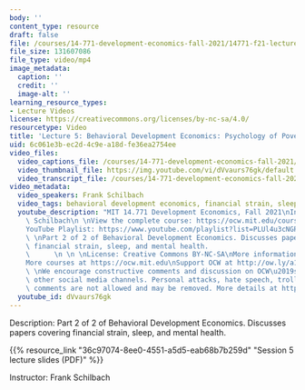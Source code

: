 ```yaml
---
body: ''
content_type: resource
draft: false
file: /courses/14-771-development-economics-fall-2021/14771-f21-lecture-5-version-2_360p_16_9.mp4
file_size: 131607086
file_type: video/mp4
image_metadata:
  caption: ''
  credit: ''
  image-alt: ''
learning_resource_types:
- Lecture Videos
license: https://creativecommons.org/licenses/by-nc-sa/4.0/
resourcetype: Video
title: 'Lecture 5: Behavioral Development Economics: Psychology of Poverty'
uid: 6c061e3b-ec2d-4c9e-a18d-fe36ea2754ee
video_files:
  video_captions_file: /courses/14-771-development-economics-fall-2021/1a347DcodBgItpRjGkl10t7N18e2ckfiy_transcript.webvtt
  video_thumbnail_file: https://img.youtube.com/vi/dVvaurs76gk/default.jpg
  video_transcript_file: /courses/14-771-development-economics-fall-2021/1a347DcodBgItpRjGkl10t7N18e2ckfiy_transcript.pdf
video_metadata:
  video_speakers: Frank Schilbach
  video_tags: behavioral development economics, financial strain, sleep, mental health
  youtube_description: "MIT 14.771 Development Economics, Fall 2021\nInstructor: Frank\
    \ Schilbach\n \nView the complete course: https://ocw.mit.edu/courses/14-771-development-economics-fall-2021\n\
    YouTube Playlist: https://www.youtube.com/playlist?list=PLUl4u3cNGP61kvh3caDts2R6LmkYbmzaG\n\
    \ \nPart 2 of 2 of Behavioral Development Economics. Discusses papers covering\
    \ financial strain, sleep, and mental health.                                \
    \      \n \n \nLicense: Creative Commons BY-NC-SA\nMore information at https://ocw.mit.edu/terms\n\
    More courses at https://ocw.mit.edu\nSupport OCW at http://ow.ly/a1If50zVRlQ\n\
    \ \nWe encourage constructive comments and discussion on OCW\u2019s YouTube and\
    \ other social media channels. Personal attacks, hate speech, trolling, and inappropriate\
    \ comments are not allowed and may be removed. More details at https://ocw.mit.edu/comments."
  youtube_id: dVvaurs76gk
---
```

Description: Part 2 of 2 of Behavioral Development Economics. Discusses papers covering financial strain, sleep, and mental health.

{{% resource_link "36c97074-8ee0-4551-a5d5-eab68b7b259d" "Session 5 lecture slides (PDF)" %}}

Instructor: Frank Schilbach
